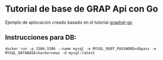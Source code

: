 # Tutorial de base de GRAP Api con Go
Ejemplo de aplocacion creado basado en el tutorial [graphql-go](https://www.howtographql.com/graphql-go/0-introduction/)

## Instrucciones para DB:
````
docker run -p 3306:3306 --name mysql -e MYSQL_ROOT_PASSWORD=dbpass -e MYSQL_DATABASE=hackernews -d mysql:latest
